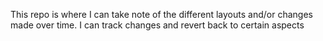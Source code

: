 This repo is where I can take note of the different layouts and/or changes made over time. I can track changes and revert back to certain aspects
